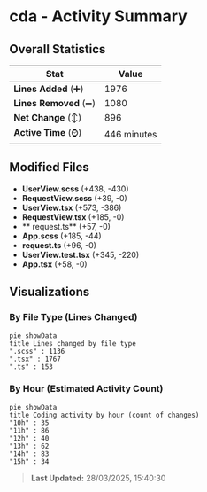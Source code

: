 # cda - Activity Summary 

## Overall Statistics

| Stat                   | Value                                                             |
| ---------------------- | ----------------------------------------------------------------- |
| **Lines Added** (➕)   | 1976                                          |
| **Lines Removed** (➖) | 1080                                        |
| **Net Change** (↕)    | 896                |
| **Active Time** (⌚)   | 446 minutes |


## Modified Files
- **UserView.scss** (+438, -430)
- **RequestView.scss** (+39, -0)
- **UserView.tsx** (+573, -386)
- **RequestView.tsx** (+185, -0)
- ** request.ts** (+57, -0)
- **App.scss** (+185, -44)
- **request.ts** (+96, -0)
- **UserView.test.tsx** (+345, -220)
- **App.tsx** (+58, -0)

## Visualizations

### By File Type (Lines Changed)

```mermaid
pie showData
title Lines changed by file type
".scss" : 1136
".tsx" : 1767
".ts" : 153
```

### By Hour (Estimated Activity Count)

```mermaid
pie showData
title Coding activity by hour (count of changes)
"10h" : 35
"11h" : 86
"12h" : 40
"13h" : 62
"14h" : 83
"15h" : 34
```


> **Last Updated:** 28/03/2025, 15:40:30